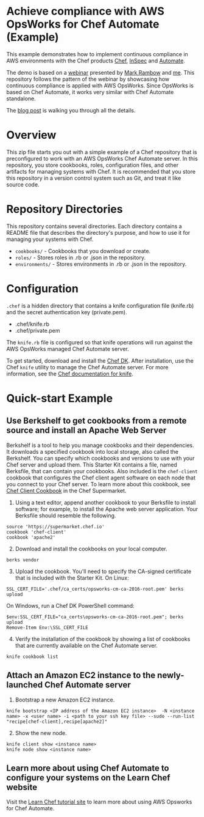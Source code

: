 Achieve compliance with AWS OpsWorks for Chef Automate (Example)
================================================================

This example demonstrates how to implement continuous compliance in AWS environments with the Chef products [Chef](https://www.chef.io/chef/), [InSpec](https://www.inspec.io/) and [Automate](https://www.chef.io/automate/). 

The demo is based on a [webinar](https://youtu.be/4dvN9IsKSgc) presented by [Mark Rambow](https://twitter.com/markhasread) and [me](https://twitter.com/chri_hartmann). This repository follows the pattern of the webinar by showcasing how continuous compliance is applied with AWS OpsWorks. Since OpsWorks is based on Chef Automate, it works very similar with Chef Automate standalone.

The [blog post](http://lollyrock.com/articles/inspec-compliance-awsopsworks/) is walking you through all the details.

Overview
========

This zip file starts you out with a simple example of a Chef repository that is preconfigured to work with an AWS OpsWorks Chef Automate server.
In this repository, you store cookbooks, roles, configuration files, and other artifacts for managing systems with Chef.
It is recommended that you store this repository in a version control system such as Git, and treat it like source code.

Repository Directories
======================

This repository contains several directories. Each directory contains a README file that describes the directory's purpose,
and how to use it for managing your systems with Chef.

* `cookbooks/` - Cookbooks that you download or create.
* `roles/` - Stores roles in .rb or .json in the repository.
* `environments/` - Stores environments in .rb or .json in the repository.

Configuration
=============

`.chef` is a hidden directory that contains a knife configuration file (knife.rb) and the secret authentication key (private.pem).

* .chef/knife.rb
* .chef/private.pem

The `knife.rb` file is configured so that knife operations will run against the AWS OpsWorks managed Chef Automate server.

To get started, download and install the [Chef DK](https://downloads.chef.io/chef-dk).
After installation, use the Chef `knife` utility to manage the Chef Automate server.
For more information, see the [Chef documentation for knife](https://docs.chef.io/knife.html).

Quick-start Example
===================

Use Berkshelf to get cookbooks from a remote source and install an Apache Web Server
------------------------------------------------------------------------------------

Berkshelf is a tool to help you manage cookbooks and their dependencies. It downloads a specified cookbook into
local storage, also called the Berkshelf. You can specify which cookbooks and versions to use with your Chef server
and upload them. This Starter Kit contains a file, named Berksfile, that can contain your cookbooks.
Also included is the `chef-client` cookbook that configures the Chef client agent software on each node that you connect to your Chef server.
To learn more about this cookbook, see [Chef Client Cookbook](https://supermarket.chef.io/cookbooks/chef-client) in the Chef Supermarket.

1. Using a text editor, append another cookbook to your Berksfile to install software; for example, to install
the Apache web server application. Your Berksfile should resemble the following.
```
source 'https://supermarket.chef.io'
cookbook 'chef-client'
cookbook 'apache2'
```

2. Download and install the cookbooks on your local computer.
```
berks vendor
```

3. Upload the cookbook. You'll need to specify the CA-signed certificate that is included with the Starter Kit.
On Linux:
```
SSL_CERT_FILE='.chef/ca_certs/opsworks-cm-ca-2016-root.pem' berks upload
```
On Windows, run a Chef DK PowerShell command:
```
$env:SSL_CERT_FILE="ca_certs\opsworks-cm-ca-2016-root.pem"; berks upload
Remove-Item Env:\SSL_CERT_FILE
```

4. Verify the installation of the cookbook by showing a list of cookbooks that are currently available on the
Chef Automate server.
```
knife cookbook list
```

Attach an Amazon EC2 instance to the newly-launched Chef Automate server
------------------------------------------------------------------------

1. Bootstrap a new Amazon EC2 instance.
```
knife bootstrap <IP address of the Amazon EC2 instance>  -N <instance name> -x <user name> -i <path to your ssh key file> --sudo --run-list "recipe[chef-client],recipe[apache2]"
```

2. Show the new node.
```
knife client show <instance name>
knife node show <instance name>
```


Learn more about using Chef Automate to configure your systems on the Learn Chef website
----------------------------------------------------------------------------------------
Visit the [Learn Chef tutorial site](https://learn.chef.io/tutorials/manage-a-node/opsworks/) to learn more about using AWS Opsworks for Chef Automate.
